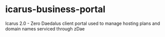 # icarus-business-portal
Icarus 2.0 - Zero Daedalus client portal used to manage hosting plans and domain names serviced through zDae
